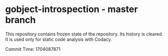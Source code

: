 # gobject-introspection - master branch

This repository contains frozen state of the repository.
Its history is cleared. It is used only for static code
analysis with Codacy.

Commit Time: 1704087871